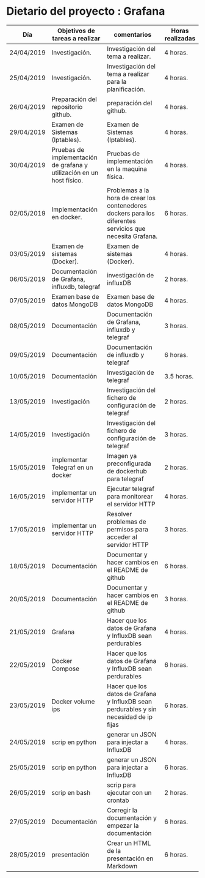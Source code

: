 # Dietario del proyecto : Grafana

Día | Objetivos de tareas a realizar | comentarios | Horas realizadas
----|--------------------------------|-------------|------------------
24/04/2019 | Investigación. | Investigación del tema a realizar. | 4 horas.
25/04/2019 | Investigación. | Investigación del tema a realizar para la planificación. | 4 horas.
26/04/2019 | Preparación del repositorio github. | preparación del github.  | 4 horas.
29/04/2019 | Examen de Sistemas (Iptables). | Examen de Sistemas (Iptables). | 4 horas.
30/04/2019 | Pruebas de implementación de grafana y utilización en un host físico. | Pruebas de implementación en la maquina física. | 4 horas.
02/05/2019 | Implementación en docker. | Problemas a la hora de crear los contenedores dockers para los diferentes servicios que necesita Grafana. | 6 horas.
03/05/2019 | Examen de sistemas (Docker). | Examen de sistemas (Docker). | 4 horas.
06/05/2019 | Documentación de Grafana, influxdb, telegraf | investigación de influxDB | 2 horas.
07/05/2019 | Examen base de datos MongoDB | Examen base de datos MongoDB | 4 horas.
08/05/2019 | Documentación | Documentación de Grafana, influxdb y telegraf | 3 horas.
09/05/2019 | Documentación | Documentación de influxdb y telegraf | 6 horas.
10/05/2019 | Documentación | Investigación de telegraf | 3.5 horas.
13/05/2019 | Investigación | Investigación del fichero de configuración de telegraf | 2 horas.
14/05/2019 | Investigación | Investigación del fichero de configuración de telegraf | 3 horas.
15/05/2019 | implementar Telegraf en un docker | Imagen ya preconfigurada de dockerhub para telegraf  | 2 horas.
16/05/2019 | implementar un servidor HTTP  | Ejecutar telegraf para monitorear el servidor HTTP  | 4 horas.
17/05/2019 | implementar un servidor HTTP  | Resolver problemas de permisos para acceder al servidor HTTP  | 3 horas.
18/05/2019 | Documentación  | Documentar y hacer cambios en el README de github  | 6 horas.
20/05/2019 | Documentación  | Documentar y hacer cambios en el README de github  | 3 horas.
21/05/2019 | Grafana  | Hacer que los datos de Grafana y InfluxDB sean perdurables  | 4 horas.
22/05/2019 | Docker Compose  | Hacer que los datos de Grafana y InfluxDB sean perdurables  | 6 horas.
23/05/2019 | Docker volume ips  | Hacer que los datos de Grafana y InfluxDB sean perdurables y sin necesidad de ip fijas  | 6 horas.
24/05/2019 | scrip en python  | generar un JSON para injectar a InfluxDB  | 4 horas.
25/05/2019 | scrip en python  | generar un JSON para injectar a InfluxDB  | 6 horas.
26/05/2019 | scrip en bash  | scrip para ejecutar con un crontab  | 2 horas.
27/05/2019 | Documentación  | Corregir la documentación y empezar la documentación  | 6 horas.
28/05/2019 | presentación  | Crear un HTML de la presentación en Markdown  | 6 horas.

